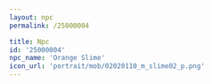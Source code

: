 ```yaml
---
layout: npc
permalink: /25000004

title: Npc
id: '25000004'
npc_name: 'Orange Slime'
icon_url: 'portrait/mob/02020110_m_slime02_p.png'
---
```

